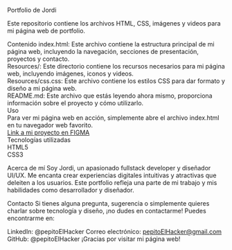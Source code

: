 Portfolio de Jordi

Este repositorio contiene los archivos HTML, CSS, imágenes y videos para mi página web de portfolio.



Contenido
index.html: Este archivo contiene la estructura principal de mi página web, incluyendo la navegación, secciones de presentación, proyectos y contacto.
<br>
Resources/: Este directorio contiene los recursos necesarios para mi página web, incluyendo imágenes, iconos y videos.
<br>
Resources/css.css: Este archivo contiene los estilos CSS para dar formato y diseño a mi página web.
<br>
README.md: Este archivo que estás leyendo ahora mismo, proporciona información sobre el proyecto y cómo utilizarlo.
<br>
Uso
<br>
Para ver mi página web en acción, simplemente abre el archivo index.html en tu navegador web favorito.
<br>
[Link a mi proyecto en FIGMA](https://www.figma.com/file/Or7FutuyC77FCcUo1vZqMV/Untitled?type=design&node-id=0%3A1&mode=design&t=F6pb36DMBB4ZqWeX-1 "Figma Project")
<br>
Tecnologías utilizadas
<br>
HTML5
<br>
CSS3
<br>


Acerca de mí
Soy Jordi, un apasionado fullstack developer y diseñador UI/UX. Me encanta crear experiencias digitales intuitivas y atractivas que deleiten a los usuarios. Este portfolio refleja una parte de mi trabajo y mis habilidades como desarrollador y diseñador.

Contacto
Si tienes alguna pregunta, sugerencia o simplemente quieres charlar sobre tecnología y diseño, ¡no dudes en contactarme! Puedes encontrarme en:

LinkedIn: @pepitoElHacker
Correo electrónico: pepitoElHacker@gmail.com
GitHub: @pepitoElHacker
¡Gracias por visitar mi página web!
